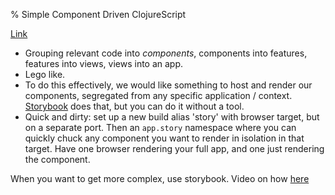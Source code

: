 % Simple Component Driven ClojureScript

[Link](https://davidvujic.blogspot.com/2021/12/simple-component-driven-clojurescript.html?utm_source=pocket_mylist)

* Grouping relevant code into _components_, components into features, features into views, views into an app.
* Lego like.
* To do this effectively, we would like something to host and render our components, segregated from any specific application / context. [Storybook](https://storybook.js.org/) does that, but you can do it without a tool.
* Quick and dirty: set up a new build alias 'story' with browser target, but on a separate port. Then an `app.story` namespace where you can quickly chuck any component you want to render in isolation in that target. Have one browser rendering your full app, and one just rendering the component.

When you want to get more complex, use storybook. Video on how [here](https://youtu.be/beMFh99EE7w)
